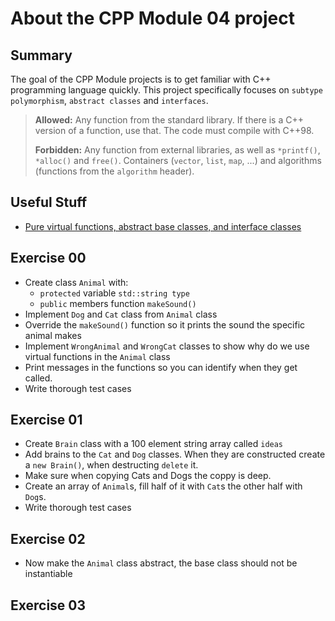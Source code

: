 # About the CPP Module 04 project

## Summary
The goal of the CPP Module projects is to get familiar with C++ programming language quickly. 
This project specifically focuses on `subtype polymorphism`, `abstract classes` and `interfaces`.

>**Allowed:** Any function from the standard library. If there is a C++ version of a function, use that. The code must compile with C++98.
>
>**Forbidden:** Any function from external libraries, as well as `*printf()`, `*alloc()` and `free()`. Containers (`vector`, `list`, `map`, ...) and algorithms (functions from the `algorithm` header).


## Useful Stuff
- [Pure virtual functions, abstract base classes, and interface classes](https://www.learncpp.com/cpp-tutorial/pure-virtual-functions-abstract-base-classes-and-interface-classes/)

## Exercise 00
- Create class `Animal` with:
	- `protected` variable `std::string type`
	- `public` members function `makeSound()`
- Implement `Dog` and `Cat` class from `Animal` class
- Override the `makeSound()` function so it prints the sound the specific animal makes
- Implement `WrongAnimal` and `WrongCat` classes to show why do we use virtual functions in the `Animal` class
- Print messages in the functions so you can identify when they get called.
- Write thorough test cases

## Exercise 01
- Create `Brain` class with a 100 element string array called `ideas`
- Add brains to the `Cat` and `Dog` classes. When they are constructed create a `new Brain()`, when destructing `delete` it.
- Make sure when copying Cats and Dogs the coppy is deep.
- Create an array of `Animal`s, fill half of it with `Cat`s the other half with `Dog`s.
- Write thorough test cases

## Exercise 02
- Now make the `Animal` class abstract, the base class should not be instantiable

## Exercise 03
